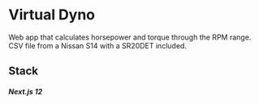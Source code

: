 # Virtual Dyno

Web app that calculates horsepower and torque through the RPM range. CSV file from a Nissan S14 with a SR20DET included.

## Stack
##### Next.js 12
